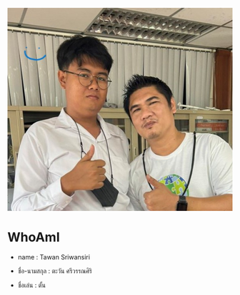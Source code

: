 ![alt text](Tawan1.jpg)
# WhoAmI
+ name : Tawan Sriwansiri
* ชื่อ-นามสกุล : ตะวัน ศรีวรรณศิริ
- ชื่อเล่น : ตั้น
